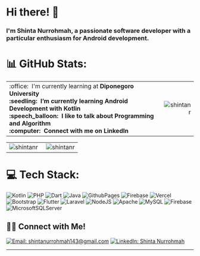 # Hi there! 👋

### I'm Shinta Nurrohmah, a passionate software developer with a particular enthusiasm for Android development. 

# 📊 GitHub Stats:

<table>
<tr>
<td align="left">
 :office: &nbsp;I'm currently learning at <b>Diponegoro University<b>
<br> :seedling: &nbsp;I’m currently learning <b>Android Development with Kotlin<b>
<br> :speech_balloon: &nbsp;I like to talk about <b>Programming<b> and <b>Algorithm<b>
<br> :computer: &nbsp;Connect with me on <b>LinkedIn<b>
</td>

  
<td align="right">
<a href="#shintanr-title">
  <img src="https://github-readme-stats.vercel.app/api?username=shintanr&show_icons=true&theme=react&border_color=61dafb&hide_border=true" alt="shintanr" align="right"/>
</a>
</td>
</tr>
</table>

<table>
  <tr>
    <td align="left">
   <a href="#shintanr-title">
      <img src="https://github-readme-stats.vercel.app/api/top-langs/?username=shintanr&hide=c%23,powershell,Mathematica,Ruby,Objective-C,Objective-C%2b%2b,Cuda&title_color=61dafb&text_color=ffffff&icon_color=61dafb&bg_color=20232a&langs_count=8&layout=compact&border_color=61dafb&hide_border=true" alt="shintanr" align="left"/>
    </a>
    </td>
    <td align="right">
    <a href="#shintanr-title">
      <img src="https://github-readme-streak-stats.herokuapp.com/?user=shintanr&theme=react&border=61dafb&hide_border=true" alt="shintanr" align="right"/>
    </a>
    </td>
  </tr>
</table>


# 💻 Tech Stack:
![Kotlin](https://img.shields.io/badge/kotlin-%237F52FF.svg?style=for-the-badge&logo=kotlin&logoColor=white) ![PHP](https://img.shields.io/badge/php-%23777BB4.svg?style=for-the-badge&logo=php&logoColor=white) ![Dart](https://img.shields.io/badge/dart-%230175C2.svg?style=for-the-badge&logo=dart&logoColor=white) ![Java](https://img.shields.io/badge/java-%23ED8B00.svg?style=for-the-badge&logo=openjdk&logoColor=white) ![GithubPages](https://img.shields.io/badge/github%20pages-121013?style=for-the-badge&logo=github&logoColor=white) ![Firebase](https://img.shields.io/badge/firebase-%23039BE5.svg?style=for-the-badge&logo=firebase) ![Vercel](https://img.shields.io/badge/vercel-%23000000.svg?style=for-the-badge&logo=vercel&logoColor=white) ![Bootstrap](https://img.shields.io/badge/bootstrap-%238511FA.svg?style=for-the-badge&logo=bootstrap&logoColor=white) ![Flutter](https://img.shields.io/badge/Flutter-%2302569B.svg?style=for-the-badge&logo=Flutter&logoColor=white) ![Laravel](https://img.shields.io/badge/laravel-%23FF2D20.svg?style=for-the-badge&logo=laravel&logoColor=white) ![NodeJS](https://img.shields.io/badge/node.js-6DA55F?style=for-the-badge&logo=node.js&logoColor=white) ![Apache](https://img.shields.io/badge/apache-%23D42029.svg?style=for-the-badge&logo=apache&logoColor=white) ![MySQL](https://img.shields.io/badge/mysql-%2300000f.svg?style=for-the-badge&logo=mysql&logoColor=white) ![Firebase](https://img.shields.io/badge/Firebase-039BE5?style=for-the-badge&logo=Firebase&logoColor=white) ![MicrosoftSQLServer](https://img.shields.io/badge/Microsoft%20SQL%20Server-CC2927?style=for-the-badge&logo=microsoft%20sql%20server&logoColor=white)

## 🤝🏻 Connect with Me!
[![Email: shintanurrohmah143@gmail.com ](https://img.shields.io/badge/-shintanurrohmah143@gmail.com-D14836?style=flat&logo=Gmail&logoColor=white)](mailto:shintanurrohmah143@gmail.com)
[![LinkedIn: Shinta Nurrohmah](https://img.shields.io/badge/-LinkedIn-blue?style=flat&logo=Linkedin&logoColor=white&link=https://www.linkedin.com/in/shintanurrohmah/)](www.linkedin.com/in/shintanurohmah/)&nbsp;

---

